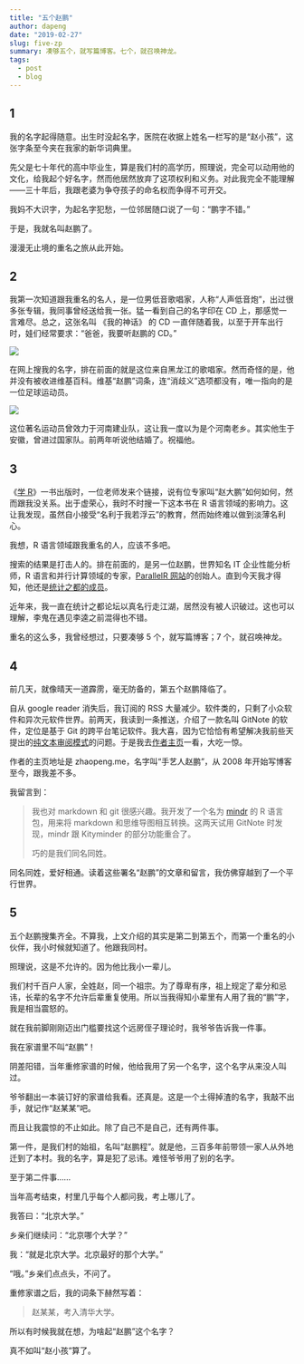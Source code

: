 ```yaml
---
title: "五个赵鹏"
author: dapeng
date: "2019-02-27"
slug: five-zp
summary: 凑够五个，就写篇博客。七个，就召唤神龙。
tags: 
  - post
  - blog
---
```



## 1


我的名字起得随意。出生时没起名字，医院在收据上姓名一栏写的是“赵小孩”，这张字条至今夹在我家的新华词典里。

先父是七十年代的高中毕业生，算是我们村的高学历，照理说，完全可以动用他的文化，给我起个好名字，然而他居然放弃了这项权利和义务。对此我完全不能理解——三十年后，我跟老婆为争夺孩子的命名权而争得不可开交。

我妈不大识字，为起名字犯愁，一位邻居随口说了一句：“鹏字不错。”

于是，我就名叫赵鹏了。

漫漫无止境的重名之旅从此开始。

## 2

我第一次知道跟我重名的名人，是一位男低音歌唱家，人称“人声低音炮”，出过很多张专辑，我同事曾经送给我一张。猛一看到自己的名字印在 CD 上，那感觉一言难尽。总之，这张名叫 《我的神话》 的 CD 一直伴随着我，以至于开车出行时，娃们经常要求：“爸爸，我要听赵鹏的 CD。”

![](https://images-cn.ssl-images-amazon.com/images/I/51XU4zBYLHL.jpg)

在网上搜我的名字，排在前面的就是这位来自黑龙江的歌唱家。然而奇怪的是，他并没有被收进维基百科。维基“赵鹏”词条，连“消歧义”选项都没有，唯一指向的是一位足球运动员。

![](https://gss3.bdstatic.com/-Po3dSag_xI4khGkpoWK1HF6hhy/baike/c0%3Dbaike80%2C5%2C5%2C80%2C26/sign=0232e6ae31d3d539d53007915bee8235/f9dcd100baa1cd11b953b470be12c8fcc2ce2dfd.jpg)

这位著名运动员曾效力于河南建业队，这让我一度以为是个河南老乡。其实他生于安徽，曾进过国家队。前两年听说他结婚了。祝福他。

## 3

《[学 R](http://xuer.dapengde.com/)》一书出版时，一位老师发来个链接，说有位专家叫“赵大鹏”如何如何，然而跟我没关系。出于虚荣心，我时不时搜一下这本书在 R 语言领域的影响力。这让我发现，虽然自小接受“名利于我若浮云”的教育，然而始终难以做到淡薄名利心。

我想，R 语言领域跟我重名的人，应该不多吧。

搜索的结果是打击人的。排在前面的，是另一位赵鹏，世界知名 IT 企业性能分析师，R 语言和并行计算领域的专家，[ParallelR 网站](http://www.parallelr.com/)的创始人。直到今天我才得知，他还是[统计之都的成员](https://github.com/cosname/cosx.org/blob/master/data/members.yaml)。

近年来，我一直在统计之都论坛以真名行走江湖，居然没有被人识破过。这也可以理解，李鬼在遇见李逵之前混得也不错。

重名的这么多，我曾经想过，只要凑够 5 个，就写篇博客；7 个，就召唤神龙。

## 4

前几天，就像晴天一道霹雳，毫无防备的，第五个赵鹏降临了。

自从 google reader 消失后，我订阅的 RSS 大量减少。软件类的，只剩了小众软件和异次元软件世界。前两天，我读到一条推送，介绍了一款名叫 GitNote 的软件，定位是基于 Git 的跨平台笔记软件。我大喜，因为它恰恰有希望解决我前些天提出的[纯文本审阅模式](https://www.pzhao.org/zh/post/txt-review-mode/)的问题。于是我去[作者主页](https://zhaopeng.me/)一看，大吃一惊。

作者的主页地址是 zhaopeng.me，名字叫“手艺人赵鹏”，从 2008 年开始写博客至今，跟我差不多。

我留言到：

> 我也对 markdown 和 git 很感兴趣。我开发了一个名为 [mindr](https://www.pzhao.org/zh/post/mindr-mm/) 的 R 语言包，用来将 markdown 和思维导图相互转换。这两天试用 GitNote 时发现，mindr 跟 Kityminder 的部分功能重合了。
>
> 巧的是我们同名同姓。

同名同姓，爱好相通。读着这些署名“赵鹏”的文章和留言，我仿佛穿越到了一个平行世界。

## 5

五个赵鹏搜集齐全。不算我，上文介绍的其实是第二到第五个，而第一个重名的小伙伴，我小时候就知道了。他跟我同村。

照理说，这是不允许的。因为他比我小一辈儿。

我们村千百户人家，全姓赵，同一个祖宗。为了尊卑有序，祖上规定了辈分和忌讳，长辈的名字不允许后辈重复使用。所以当我得知小辈里有人用了我的“鹏”字，我是相当震怒的。

就在我前脚刚刚迈出门槛要找这个远房侄子理论时，我爷爷告诉我一件事。

我在家谱里不叫“赵鹏”！

阴差阳错，当年重修家谱的时候，他给我用了另一个名字，这个名字从来没人叫过。

爷爷翻出一本装订好的家谱给我看。还真是。这是一个土得掉渣的名字，我敲不出手，就记作“赵某某”吧。

而且让我震惊的不止如此。除了自己不是自己，还有两件事。

第一件，是我们村的始祖，名叫“赵鹏程”。就是他，三百多年前带领一家人从外地迁到了本村。我的名字，算是犯了忌讳。难怪爷爷用了别的名字。

至于第二件事……

当年高考结束，村里几乎每个人都问我，考上哪儿了。

我答曰：“北京大学。”

乡亲们继续问：“北京哪个大学？”

我：“就是北京大学。北京最好的那个大学。”

“哦。”乡亲们点点头，不问了。

重修家谱之后，我的词条下赫然写着：

> 赵某某，考入清华大学。

所以有时候我就在想，为啥起“赵鹏”这个名字？

真不如叫“赵小孩”算了。

